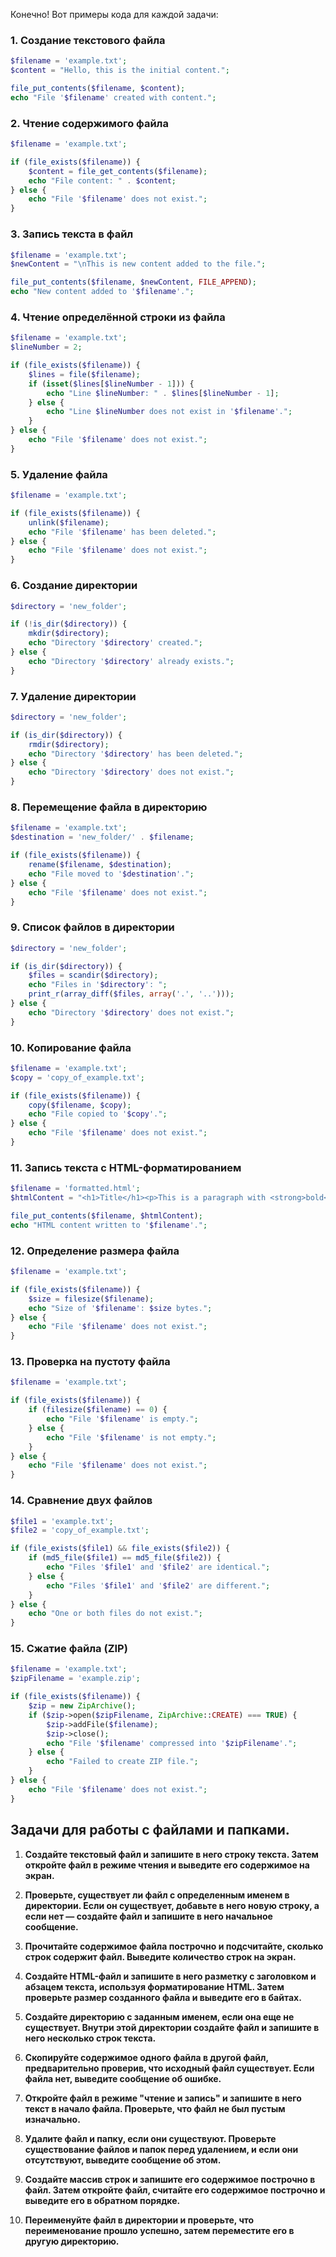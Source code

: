Конечно! Вот примеры кода для каждой задачи:

### 1. Создание текстового файла

```php
$filename = 'example.txt';
$content = "Hello, this is the initial content.";

file_put_contents($filename, $content);
echo "File '$filename' created with content.";
```

### 2. Чтение содержимого файла

```php
$filename = 'example.txt';

if (file_exists($filename)) {
    $content = file_get_contents($filename);
    echo "File content: " . $content;
} else {
    echo "File '$filename' does not exist.";
}
```

### 3. Запись текста в файл

```php
$filename = 'example.txt';
$newContent = "\nThis is new content added to the file.";

file_put_contents($filename, $newContent, FILE_APPEND);
echo "New content added to '$filename'.";
```

### 4. Чтение определённой строки из файла

```php
$filename = 'example.txt';
$lineNumber = 2;

if (file_exists($filename)) {
    $lines = file($filename);
    if (isset($lines[$lineNumber - 1])) {
        echo "Line $lineNumber: " . $lines[$lineNumber - 1];
    } else {
        echo "Line $lineNumber does not exist in '$filename'.";
    }
} else {
    echo "File '$filename' does not exist.";
}
```

### 5. Удаление файла

```php
$filename = 'example.txt';

if (file_exists($filename)) {
    unlink($filename);
    echo "File '$filename' has been deleted.";
} else {
    echo "File '$filename' does not exist.";
}
```

### 6. Создание директории

```php
$directory = 'new_folder';

if (!is_dir($directory)) {
    mkdir($directory);
    echo "Directory '$directory' created.";
} else {
    echo "Directory '$directory' already exists.";
}
```

### 7. Удаление директории

```php
$directory = 'new_folder';

if (is_dir($directory)) {
    rmdir($directory);
    echo "Directory '$directory' has been deleted.";
} else {
    echo "Directory '$directory' does not exist.";
}
```

### 8. Перемещение файла в директорию

```php
$filename = 'example.txt';
$destination = 'new_folder/' . $filename;

if (file_exists($filename)) {
    rename($filename, $destination);
    echo "File moved to '$destination'.";
} else {
    echo "File '$filename' does not exist.";
}
```

### 9. Список файлов в директории

```php
$directory = 'new_folder';

if (is_dir($directory)) {
    $files = scandir($directory);
    echo "Files in '$directory': ";
    print_r(array_diff($files, array('.', '..')));
} else {
    echo "Directory '$directory' does not exist.";
}
```

### 10. Копирование файла

```php
$filename = 'example.txt';
$copy = 'copy_of_example.txt';

if (file_exists($filename)) {
    copy($filename, $copy);
    echo "File copied to '$copy'.";
} else {
    echo "File '$filename' does not exist.";
}
```

### 11. Запись текста с HTML-форматированием

```php
$filename = 'formatted.html';
$htmlContent = "<h1>Title</h1><p>This is a paragraph with <strong>bold</strong> text.</p>";

file_put_contents($filename, $htmlContent);
echo "HTML content written to '$filename'.";
```

### 12. Определение размера файла

```php
$filename = 'example.txt';

if (file_exists($filename)) {
    $size = filesize($filename);
    echo "Size of '$filename': $size bytes.";
} else {
    echo "File '$filename' does not exist.";
}
```

### 13. Проверка на пустоту файла

```php
$filename = 'example.txt';

if (file_exists($filename)) {
    if (filesize($filename) == 0) {
        echo "File '$filename' is empty.";
    } else {
        echo "File '$filename' is not empty.";
    }
} else {
    echo "File '$filename' does not exist.";
}
```

### 14. Сравнение двух файлов

```php
$file1 = 'example.txt';
$file2 = 'copy_of_example.txt';

if (file_exists($file1) && file_exists($file2)) {
    if (md5_file($file1) == md5_file($file2)) {
        echo "Files '$file1' and '$file2' are identical.";
    } else {
        echo "Files '$file1' and '$file2' are different.";
    }
} else {
    echo "One or both files do not exist.";
}
```

### 15. Сжатие файла (ZIP)

```php
$filename = 'example.txt';
$zipFilename = 'example.zip';

if (file_exists($filename)) {
    $zip = new ZipArchive();
    if ($zip->open($zipFilename, ZipArchive::CREATE) === TRUE) {
        $zip->addFile($filename);
        $zip->close();
        echo "File '$filename' compressed into '$zipFilename'.";
    } else {
        echo "Failed to create ZIP file.";
    }
} else {
    echo "File '$filename' does not exist.";
}
```

## Задачи для работы с файлами и папками.

1. **Создайте текстовый файл и запишите в него строку текста. Затем откройте файл в режиме чтения и выведите его содержимое на экран.**

2. **Проверьте, существует ли файл с определенным именем в директории. Если он существует, добавьте в него новую строку, а если нет — создайте файл и запишите в него начальное сообщение.**

3. **Прочитайте содержимое файла построчно и подсчитайте, сколько строк содержит файл. Выведите количество строк на экран.**

4. **Создайте HTML-файл и запишите в него разметку с заголовком и абзацем текста, используя форматирование HTML. Затем проверьте размер созданного файла и выведите его в байтах.**

5. **Создайте директорию с заданным именем, если она еще не существует. Внутри этой директории создайте файл и запишите в него несколько строк текста.**

6. **Скопируйте содержимое одного файла в другой файл, предварительно проверив, что исходный файл существует. Если файла нет, выведите сообщение об ошибке.**

7. **Откройте файл в режиме "чтение и запись" и запишите в него текст в начало файла. Проверьте, что файл не был пустым изначально.**

8. **Удалите файл и папку, если они существуют. Проверьте существование файлов и папок перед удалением, и если они отсутствуют, выведите сообщение об этом.**

9. **Создайте массив строк и запишите его содержимое построчно в файл. Затем откройте файл, считайте его содержимое построчно и выведите его в обратном порядке.**

10. **Переименуйте файл в директории и проверьте, что переименование прошло успешно, затем переместите его в другую директорию.** 